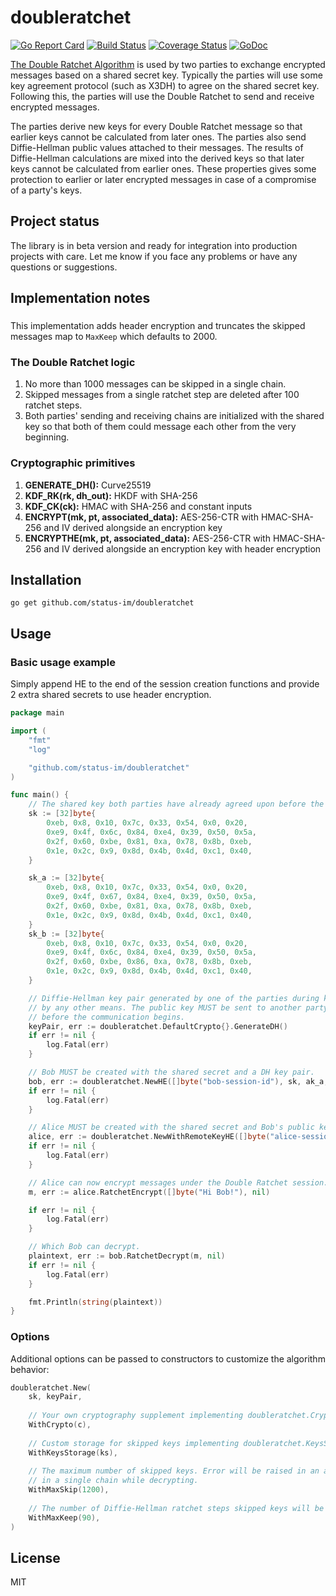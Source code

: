 # doubleratchet

[![Go Report Card](https://goreportcard.com/badge/github.com/status-im/doubleratchet)](https://goreportcard.com/report/github.com/status-im/doubleratchet)
[![Build Status](https://travis-ci.org/status-im/doubleratchet.svg?branch=master)](https://travis-ci.org/status-im/doubleratchet)
[![Coverage Status](https://coveralls.io/repos/github/status-im/doubleratchet/badge.svg?branch=master)](https://coveralls.io/github/status-im/doubleratchet?branch=master)
[![GoDoc](https://godoc.org/github.com/status-im/doubleratchet?status.svg)](https://godoc.org/github.com/status-im/doubleratchet)

[The Double Ratchet Algorithm](https://whispersystems.org/docs/specifications/doubleratchet) is used
by two parties to exchange encrypted messages based on a shared secret key. Typically the parties
will use some key agreement protocol (such as X3DH) to agree on the shared secret key.
Following this, the parties will use the Double Ratchet to send and receive encrypted messages.

The parties derive new keys for every Double Ratchet message so that earlier keys cannot be calculated
from later ones. The parties also send Diffie-Hellman public values attached to their messages.
The results of Diffie-Hellman calculations are mixed into the derived keys so that later keys cannot
be calculated from earlier ones. These properties gives some protection to earlier or later encrypted 
messages in case of a compromise of a party's keys.

## Project status

The library is in beta version and ready for integration into production projects with care.
Let me know if you face any problems or have any questions or suggestions.

## Implementation notes

###
This implementation adds header encryption and truncates the skipped messages map to `MaxKeep` which defaults 
to 2000.

### The Double Ratchet logic

1. No more than 1000 messages can be skipped in a single chain.
1. Skipped messages from a single ratchet step are deleted after 100 ratchet steps.
1. Both parties' sending and receiving chains are initialized with the shared key so that both
of them could message each other from the very beginning.

### Cryptographic primitives 

1. **GENERATE_DH():** Curve25519
1. **KDF_RK(rk, dh_out):** HKDF with SHA-256
1. **KDF_CK(ck):** HMAC with SHA-256 and constant inputs
1. **ENCRYPT(mk, pt, associated_data):** AES-256-CTR with HMAC-SHA-256 and IV derived alongside an encryption key
1. **ENCRYPTHE(mk, pt, associated_data):** AES-256-CTR with HMAC-SHA-256 and IV derived alongside an encryption key with header encryption

## Installation

    go get github.com/status-im/doubleratchet

## Usage

### Basic usage example
Simply append HE to the end of the session creation functions and provide 2 extra shared secrets to use header encryption. 
```go
package main

import (
	"fmt"
	"log"

	"github.com/status-im/doubleratchet"
)

func main() {
	// The shared key both parties have already agreed upon before the communication.
	sk := [32]byte{
		0xeb, 0x8, 0x10, 0x7c, 0x33, 0x54, 0x0, 0x20,
		0xe9, 0x4f, 0x6c, 0x84, 0xe4, 0x39, 0x50, 0x5a,
		0x2f, 0x60, 0xbe, 0x81, 0xa, 0x78, 0x8b, 0xeb,
		0x1e, 0x2c, 0x9, 0x8d, 0x4b, 0x4d, 0xc1, 0x40,
	}

	sk_a := [32]byte{
		0xeb, 0x8, 0x10, 0x7c, 0x33, 0x54, 0x0, 0x20,
		0xe9, 0x4f, 0x67, 0x84, 0xe4, 0x39, 0x50, 0x5a,
		0x2f, 0x60, 0xbe, 0x81, 0xa, 0x78, 0x8b, 0xeb,
		0x1e, 0x2c, 0x9, 0x8d, 0x4b, 0x4d, 0xc1, 0x40,
	}
	sk_b := [32]byte{
		0xeb, 0x8, 0x10, 0x7c, 0x33, 0x54, 0x0, 0x20,
		0xe9, 0x4f, 0x6c, 0x84, 0xe4, 0x39, 0x50, 0x5a,
		0x2f, 0x60, 0xbe, 0x86, 0xa, 0x78, 0x8b, 0xeb,
		0x1e, 0x2c, 0x9, 0x8d, 0x4b, 0x4d, 0xc1, 0x40,
	}

	// Diffie-Hellman key pair generated by one of the parties during key exchange or
	// by any other means. The public key MUST be sent to another party for initialization
	// before the communication begins.
	keyPair, err := doubleratchet.DefaultCrypto{}.GenerateDH()
	if err != nil {
		log.Fatal(err)
	}

	// Bob MUST be created with the shared secret and a DH key pair.
	bob, err := doubleratchet.NewHE([]byte("bob-session-id"), sk, ak_a, sk_b, keyPair, nil)
	if err != nil {
		log.Fatal(err)
	}

	// Alice MUST be created with the shared secret and Bob's public key.
	alice, err := doubleratchet.NewWithRemoteKeyHE([]byte("alice-session-id"), sk, sk_a, sk_b, keyPair.PublicKey(), nil)
	if err != nil {
		log.Fatal(err)
	}

	// Alice can now encrypt messages under the Double Ratchet session.
	m, err := alice.RatchetEncrypt([]byte("Hi Bob!"), nil)

	if err != nil {
		log.Fatal(err)
	}

	// Which Bob can decrypt.
	plaintext, err := bob.RatchetDecrypt(m, nil)
	if err != nil {
		log.Fatal(err)
	}

	fmt.Println(string(plaintext))
}
```

### Options

Additional options can be passed to constructors to customize the algorithm behavior:

```go
doubleratchet.New(
    sk, keyPair,
    
    // Your own cryptography supplement implementing doubleratchet.Crypto.
    WithCrypto(c),
    
    // Custom storage for skipped keys implementing doubleratchet.KeysStorage.
    WithKeysStorage(ks),
    
    // The maximum number of skipped keys. Error will be raised in an attempt to store more keys
    // in a single chain while decrypting.
    WithMaxSkip(1200),
    
    // The number of Diffie-Hellman ratchet steps skipped keys will be stored.
    WithMaxKeep(90),
)
```

## License

MIT
